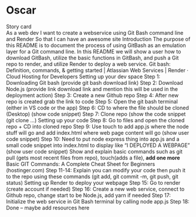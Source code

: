 # Oscar
Story card  
As a web dev
I want to create a webservice using Git Bash command line and Render 
So that I can have an awesome site
Introduction
The purpose of this README is to document the process of using GitBash as an emulation layer for a Git command line. In this README we will show a user how to download GitBash, utilize the basic functions in GitBash, and push a Git repo to render, and utilize Render to deploy a web service. 
Git bash: Definition, commands, & getting started | Atlassian
Web Services | Render · Cloud Hosting for Developers
Setting up your dev space
Step 1: Downloading Git bash (provide git bash download link)
Step 2: Download Node.js (provide link download link and mention this will be used in the deployment action)
Step 3: Create a new Github repo 
Step 4:  After new repo is created grab the link to code 
Step 5: Open the git bash terminal (either in VS code or the app)
Step 6: CD to where the file should be cloned (Desktop) (show code snippet)
Step 7: Clone repo (show the code snippet (git clone …)
Setting up your code
Step 8: Go to files and open the cloned repo + CD into cloned repo 
Step 9: Use touch to add app.js where the node stuff will go and add index.html where web page content will go (show user code snippet)
Step 10: Need to put node express thing into app.js and a small code snippet into index.html to display like “I DEPLOYED A WEBPAGE” (show user code snippet)
Show and explain basic commands such as git pull (gets most recent files from repo), touch(adds a file), **add one more**
Basic GIT Commands: A Complete Cheat Sheet for Beginners (hostinger.com)
Step 11-14: Explain you can modify your code then push it to the repo using these commands (git add, git commit -m, git push, git status)
Setting up Render to deploy your webpage
Step 15: Go to render (create account if needed)
Step 16: Create a new web service, connect to Github repo, change start to be Node.js, add yarn if needed
Step 17: Initialize the web service in Git Bash terminal by calling node app.js
Step 18: Done – maybe add resources here

